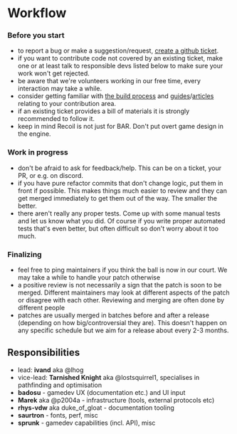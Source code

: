 # Workflow

### Before you start
* to report a bug or make a suggestion/request, [create a github ticket](https://github.com/beyond-all-reason/spring/issues/new/choose).
* if you want to contribute code not covered by an existing ticket, make one or at least talk to responsible devs listed below to make sure your work won't get rejected.
* be aware that we're volunteers working in our free time, every interaction may take a while.
* consider getting familiar with [the build process](https://beyond-all-reason.github.io/spring/development) and [guides](https://beyond-all-reason.github.io/spring/guides)/[articles](https://beyond-all-reason.github.io/spring/articles) relating to your contribution area.
* if an existing ticket provides a bill of materials it is strongly recommended to follow it.
* keep in mind Recoil is not just for BAR. Don't put overt game design in the engine.

### Work in progress
* don't be afraid to ask for feedback/help. This can be on a ticket, your PR, or e.g. on discord.
* if you have pure refactor commits that don't change logic, put them in front if possible. This makes things much easier to review and they can get merged immediately to get them out of the way. The smaller the better.
* there aren't really any proper tests. Come up with some manual tests and let us know what you did. Of course if you write proper automated tests that's even better, but often difficult so don't worry about it too much.

[comment]: # (* follow Recoil development philosophy. // FIXME would need an article and not everybody even agrees on details there)

### Finalizing
* feel free to ping maintainers if you think the ball is now in our court. We may take a while to handle your patch otherwise
* a positive review is not necessarily a sign that the patch is soon to be merged. Different maintainers may look at different aspects of the patch or disagree with each other. Reviewing and merging are often done by different people
* patches are usually merged in batches before and after a release (depending on how big/controversial they are). This doesn't happen on any specific schedule but we aim for a release about every 2-3 months.

## Responsibilities
* lead: **ivand** aka @lhog
* vice-lead: **Tarnished Knight** aka @lostsquirrel1, specialises in pathfinding and optimisation
* **badosu** - gamedev UX (documentation etc.) and UI input
* **Marek** aka @p2004a - infrastructure (tools, external protocols etc)
* **rhys-vdw** aka duke_of_gloat - documentation tooling
* **saurtron** - fonts, perf, misc
* **sprunk** - gamedev capabilities (incl. API), misc
